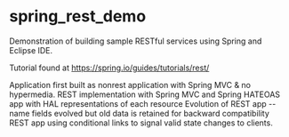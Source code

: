 # spring_rest_demo
Demonstration of building sample RESTful services using Spring and Eclipse IDE.

Tutorial found at https://spring.io/guides/tutorials/rest/

Application first built as nonrest application with Spring MVC & no hypermedia.
REST implementation with Spring MVC and Spring HATEOAS app with HAL representations of each resource
Evolution of REST app -- name fields evolved but old data is retained for backward compatibility
REST app using conditional links to signal valid state changes to clients.
